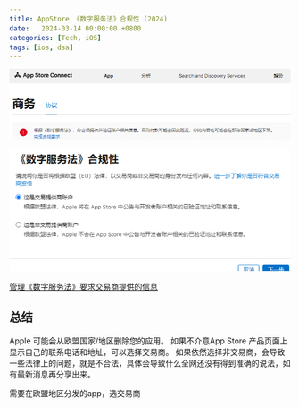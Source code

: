 ```yaml
---
title: AppStore 《数字服务法》合规性 (2024)
date:   2024-03-14 00:00:00 +0800
categories: [Tech, iOS]
tags: [ios, dsa]
---
```



![](.assets/ios-dsa__cCRk3TjI.png)



![](.assets/ios-dsa__DCkYM2QM.png)


[管理《数字服务法》要求交易商提供的信息](https://developer.apple.com/cn/help/app-store-connect/manage-compliance-information/manage-european-union-digital-services-act-trader-requirements/)


## 总结

Apple 可能会从欧盟国家/地区删除您的应用。 
如果不介意App Store 产品页面上显示自己的联系电话和地址，可以选择交易商。
如果依然选择非交易商，会导致一些法律上的问题，就是不合法，具体会导致什么全网还没有得到准确的说法，如有最新消息再分享出来。


需要在欧盟地区分发的app，选交易商


